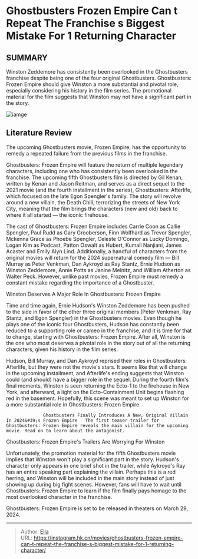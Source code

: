 # Ghostbusters Frozen Empire Can t Repeat The Franchise s Biggest Mistake For 1 Returning Character


## SUMMARY 



  Winston Zeddemore has consistently been overlooked in the Ghostbusters franchise despite being one of the four original Ghostbusters.   Ghostbusters: Frozen Empire should give Winston a more substantial and pivotal role, especially considering his history in the film series.   The promotional material for the film suggests that Winston may not have a significant part in the story.  

![iamge](https://static1.srcdn.com/wordpress/wp-content/uploads/2024/01/frozenempirecantreapeat_franchisesbiggestmistake.jpg)

## Literature Review

The upcoming Ghostbusters movie, Frozen Empire, has the opportunity to remedy a repeated failure from the previous films in the franchise.




Ghostbusters: Frozen Empire will feature the return of multiple legendary characters, including one who has consistently been overlooked in the franchise. The upcoming fifth Ghostbusters film is directed by Gil Kenan, written by Kenan and Jason Reitman, and serves as a direct sequel to the 2021 movie (and the fourth installment in the series), Ghostbusters: Afterlife, which focused on the late Egon Spengler&#39;s family. The story will revolve around a new villain, the Death Chill, terrorizing the streets of New York City, meaning that the film brings the characters (new and old) back to where it all started — the iconic firehouse.




The cast of Ghostbusters: Frozen Empire includes Carrie Coon as Callie Spengler, Paul Rudd as Gary Grooberson, Finn Wolfhard as Trevor Spengler, Mckenna Grace as Phoebe Spengler, Celeste O&#39;Connor as Lucky Domingo, Logan Kim as Podcast, Patton Oswalt as Hubert, Kumail Nanjiani, James Acaster and Emily Alyn Lind. Additionally, a handful of characters from the original movies will return for the 2024 supernatural comedy film — Bill Murray as Peter Venkman, Dan Aykroyd as Ray Stantz, Ernie Hudson as Winston Zeddemore, Annie Potts as Janine Melnitz, and William Atherton as Walter Peck. However, unlike past movies, Frozen Empire must remedy a constant mistake regarding the importance of a Ghostbuster.


 Winston Deserves A Major Role In Ghostbusters: Frozen Empire 
          

Time and time again, Ernie Hudson&#39;s Winston Zeddemore has been pushed to the side in favor of the other three original members (Peter Venkman, Ray Stantz, and Egon Spengler) in the Ghostbusters movies. Even though he plays one of the iconic four Ghostbusters, Hudson has constantly been reduced to a supporting role or cameo in the franchise, and it is time for that to change, starting with Ghostbusters: Frozen Empire. After all, Winston is the one who most deserves a pivotal role in the story out of all the returning characters, given his history in the film series.




Hudson, Bill Murray, and Dan Aykroyd reprised their roles in Ghostbusters: Afterlife, but they were not the movie&#39;s stars. It seems like that will change in the upcoming installment, and Afterlife&#39;s ending suggests that Winston could (and should) have a bigger role in the sequel. During the fourth film&#39;s final moments, Winston is seen returning the Ecto-1 to the firehouse in New York, and afterward, a light on the Ecto-Containment Unit begins flashing red in the basement. Hopefully, this scene was meant to set up Winston for a more substantial role in Ghostbusters: Frozen Empire.

                  Ghostbusters Finally Introduces A New, Original Villain In 2024&#39;s Frozen Empire   The first teaser trailer for Ghostbusters: Frozen Empire reveals the main villain for the upcoming movie. Read on to learn about the antagonist.   



 Ghostbusters: Frozen Empire&#39;s Trailers Are Worrying For Winston 
          




Unfortunately, the promotion material for the fifth Ghostbusters movie implies that Winston won&#39;t play a significant part in the story. Hudson&#39;s character only appears in one brief shot in the trailer, while Aykroyd&#39;s Ray has an entire speaking part explaining the villain. Perhaps this is a red herring, and Winston will be included in the main story instead of just showing up during big fight scenes. However, fans will have to wait until Ghostbusters: Frozen Empire to learn if the film finally pays homage to the most overlooked character in the franchise.



Ghostbusters: Frozen Empire is set to be released in theaters on March 29, 2024.





---

> Author: [Ella](https://instagram.hk.cn/)  
> URL: https://instagram.hk.cn/movies/ghostbusters-frozen-empire-can-t-repeat-the-franchise-s-biggest-mistake-for-1-returning-character/  


